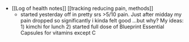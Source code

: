 - [[Log of health notes]] [[tracking reducing pain, methods]]
    - started yesterday off in pretty srs >5/10 pain. Just after midday my pain dropped so significantly i kinda felt good ...but why? My ideas: 1) kimchi for lunch 2) started full dose of Blueprint Essential Capsules for vitamins except C